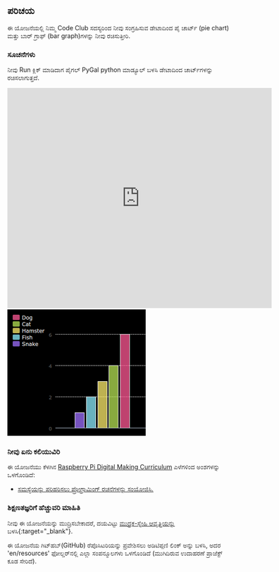 ## ಪರಿಚಯ

ಈ ಯೋಜನೆಯಲ್ಲಿ ನಿಮ್ಮ Code Club ಸದಸ್ಯರಿಂದ ನೀವು ಸಂಗ್ರಹಿಸುವ ಡೇಟಾದಿಂದ ಪೈ ಚಾರ್ಟ್ (pie chart) ಮತ್ತು ಬಾರ್ ಗ್ರಾಫ್ (bar graph)‌ಗಳನ್ನು ನೀವು ರಚಿಸುತ್ತೀರಿ.

### ಸೂಚನೆಗಳು

ನೀವು Run ಕ್ಲಿಕ್ ಮಾಡಿದಾಗ ಪೈಗಲ್ PyGal python ಮಾಡ್ಯೂಲ್ ಬಳಸಿ ಡೇಟಾದಿಂದ ಚಾರ್ಟ್‌ಗಳನ್ನು ರಚಿಸಲಾಗುತ್ತದೆ.

<div class="trinket">
  <iframe src="https://trinket.io/embed/python/70d24d92b8?outputOnly=true&start=result" width="600" height="500" frameborder="0" marginwidth="0" marginheight="0" allowfullscreen>
  </iframe>
  <img src="images/pets-finished.png">
</div>

### ನೀವು ಏನು ಕಲಿಯುವಿರಿ

ಈ ಯೋಜನೆಯು ಕೆಳಗಿನ [Raspberry Pi Digital Making Curriculum](http://rpf.io/curriculum) ಎಳೆಗಳಿಂದ ಅಂಶಗಳನ್ನು ಒಳಗೊಂಡಿದೆ:

+ [ಸಮಸ್ಯೆಯನ್ನು ಪರಿಹರಿಸಲು ಪ್ರೋಗ್ರಾಮಿಂಗ್ ರಚನೆಗಳನ್ನು ಸಂಯೋಜಿಸಿ.](https://www.raspberrypi.org/curriculum/programming/builder/)

### ಶಿಕ್ಷಣತಜ್ಞರಿಗೆ ಹೆಚ್ಚುವರಿ ಮಾಹಿತಿ

ನೀವು ಈ ಯೋಜನೆಯನ್ನು ಮುದ್ರಿಸಬೇಕಾದರೆ, ದಯವಿಟ್ಟು [ಮುದ್ರಕ-ಸ್ನೇಹಿ ಆವೃತ್ತಿಯನ್ನು](https://projects.raspberrypi.org/en/projects/popular-pets/print) ಬಳಸಿ{:target="_blank"}.

ಈ ಯೋಜನೆಯ ಗಿಟ್‌ಹಬ್(GitHub) ರೆಪೊಸಿಟರಿಯನ್ನು ಪ್ರವೇಶಿಸಲು ಅಡಿಟಿಪ್ಪಣಿ ಲಿಂಕ್ ಅನ್ನು ಬಳಸಿ, ಅದರ 'en/resources' ಫೋಲ್ಡರ್‌ನಲ್ಲಿ ಎಲ್ಲಾ ಸಂಪನ್ಮೂಲಗಳು ಒಳಗೊಂಡಿದೆ (ಮುಗಿದಿರುವ ಉದಾಹರಣೆ ಪ್ರಾಜೆಕ್ಟ್ ಕೂಡ ಸೇರಿದೆ).